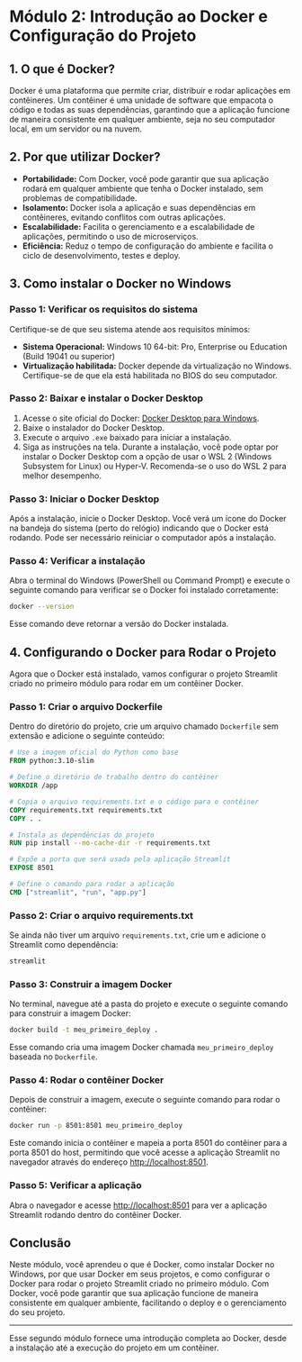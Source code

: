 # **Módulo 2: Introdução ao Docker e Configuração do Projeto**

## **1. O que é Docker?**

Docker é uma plataforma que permite criar, distribuir e rodar aplicações em contêineres. Um contêiner é uma unidade de software que empacota o código e todas as suas dependências, garantindo que a aplicação funcione de maneira consistente em qualquer ambiente, seja no seu computador local, em um servidor ou na nuvem.

## **2. Por que utilizar Docker?**

- **Portabilidade:** Com Docker, você pode garantir que sua aplicação rodará em qualquer ambiente que tenha o Docker instalado, sem problemas de compatibilidade.
- **Isolamento:** Docker isola a aplicação e suas dependências em contêineres, evitando conflitos com outras aplicações.
- **Escalabilidade:** Facilita o gerenciamento e a escalabilidade de aplicações, permitindo o uso de microserviços.
- **Eficiência:** Reduz o tempo de configuração do ambiente e facilita o ciclo de desenvolvimento, testes e deploy.

## **3. Como instalar o Docker no Windows**

### Passo 1: Verificar os requisitos do sistema
Certifique-se de que seu sistema atende aos requisitos mínimos:
- **Sistema Operacional:** Windows 10 64-bit: Pro, Enterprise ou Education (Build 19041 ou superior)
- **Virtualização habilitada:** Docker depende da virtualização no Windows. Certifique-se de que ela está habilitada no BIOS do seu computador.

### Passo 2: Baixar e instalar o Docker Desktop
1. Acesse o site oficial do Docker: [Docker Desktop para Windows](https://desktop.docker.com/win/stable/Docker%20Desktop%20Installer.exe).
2. Baixe o instalador do Docker Desktop.
3. Execute o arquivo `.exe` baixado para iniciar a instalação.
4. Siga as instruções na tela. Durante a instalação, você pode optar por instalar o Docker Desktop com a opção de usar o WSL 2 (Windows Subsystem for Linux) ou Hyper-V. Recomenda-se o uso do WSL 2 para melhor desempenho.

### Passo 3: Iniciar o Docker Desktop
Após a instalação, inicie o Docker Desktop. Você verá um ícone do Docker na bandeja do sistema (perto do relógio) indicando que o Docker está rodando. Pode ser necessário reiniciar o computador após a instalação.

### Passo 4: Verificar a instalação
Abra o terminal do Windows (PowerShell ou Command Prompt) e execute o seguinte comando para verificar se o Docker foi instalado corretamente:

```bash
docker --version
```

Esse comando deve retornar a versão do Docker instalada.

## **4. Configurando o Docker para Rodar o Projeto**

Agora que o Docker está instalado, vamos configurar o projeto Streamlit criado no primeiro módulo para rodar em um contêiner Docker.

### Passo 1: Criar o arquivo Dockerfile
Dentro do diretório do projeto, crie um arquivo chamado `Dockerfile` sem extensão e adicione o seguinte conteúdo:

```Dockerfile
# Use a imagem oficial do Python como base
FROM python:3.10-slim

# Define o diretório de trabalho dentro do contêiner
WORKDIR /app

# Copia o arquivo requirements.txt e o código para o contêiner
COPY requirements.txt requirements.txt
COPY . .

# Instala as dependências do projeto
RUN pip install --no-cache-dir -r requirements.txt

# Expõe a porta que será usada pela aplicação Streamlit
EXPOSE 8501

# Define o comando para rodar a aplicação
CMD ["streamlit", "run", "app.py"]
```

### Passo 2: Criar o arquivo requirements.txt
Se ainda não tiver um arquivo `requirements.txt`, crie um e adicione o Streamlit como dependência:

```txt
streamlit
```

### Passo 3: Construir a imagem Docker
No terminal, navegue até a pasta do projeto e execute o seguinte comando para construir a imagem Docker:

```bash
docker build -t meu_primeiro_deploy .
```

Esse comando cria uma imagem Docker chamada `meu_primeiro_deploy` baseada no `Dockerfile`.

### Passo 4: Rodar o contêiner Docker
Depois de construir a imagem, execute o seguinte comando para rodar o contêiner:

```bash
docker run -p 8501:8501 meu_primeiro_deploy
```

Este comando inicia o contêiner e mapeia a porta 8501 do contêiner para a porta 8501 do host, permitindo que você acesse a aplicação Streamlit no navegador através do endereço [http://localhost:8501](http://localhost:8501).

### Passo 5: Verificar a aplicação
Abra o navegador e acesse [http://localhost:8501](http://localhost:8501) para ver a aplicação Streamlit rodando dentro do contêiner Docker.

## **Conclusão**

Neste módulo, você aprendeu o que é Docker, como instalar Docker no Windows, por que usar Docker em seus projetos, e como configurar o Docker para rodar o projeto Streamlit criado no primeiro módulo. Com Docker, você pode garantir que sua aplicação funcione de maneira consistente em qualquer ambiente, facilitando o deploy e o gerenciamento do seu projeto.

---

Esse segundo módulo fornece uma introdução completa ao Docker, desde a instalação até a execução do projeto em um contêiner.